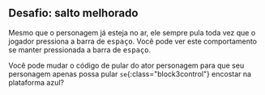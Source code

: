 ## Desafio: salto melhorado

Mesmo que o personagem já esteja no ar, ele sempre pula toda vez que o jogador pressiona a barra de <kbd>espaço</kbd>. Você pode ver este comportamento se manter pressionada a barra de <kbd>espaço</kbd>.

Você pode mudar o código de pular do ator personagem para que seu personagem apenas possa pular `se`{:class="block3control"} encostar na plataforma azul?